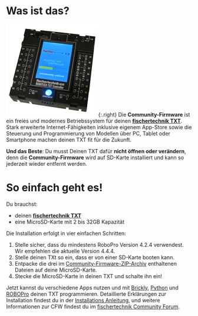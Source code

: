 # Was ist das?

![fischertechnik TXT](../media/booting-CFW.png){:.right}
Die **Community-Firmware** ist ein freies und modernes Betriebssystem für deinen [**fischertechnik TXT**](https://www.fischertechnik.de/de-de/produkte/spielen/robotics/522429-robotics-txt-controller). Stark erweiterte Internet-Fähigkeiten inklusive eigenem App-Store sowie die Steuerung und Programmierung von Modellen über PC, Tablet oder Smartphone machen deinen TXT fit für die Zukunft.

**Und das Beste**: Du musst Deinen TXT dafür **nicht öffnen oder verändern**, denn die **Community-Firmware** wird auf SD-Karte installiert und kann so jederzeit wieder entfernt werden.

# So einfach geht es!

Du brauchst:
* deinen [**fischertechnik TXT**](https://www.fischertechnik.de/de-de/produkte/spielen/robotics/522429-robotics-txt-controller)
* eine MicroSD-Karte mit 2 bis 32GB Kapazität

Die Installation erfolgt in vier einfachen Schritten:

  1. Stelle sicher, dass du mindestens RoboPro Version 4.2.4 verwendest. Wir empfehlen die aktuelle Version 4.4.4.
  1. Stelle deinen TXt so ein, dass er von einer SD-Karte booten kann.
  1. Entpacke die drei im [Community-Firmware-ZIP-Archiv](https://github.com/ftCommunity/ftcommunity-TXT/releases/download/latest) enthaltenen Dateien auf deine MicroSD-Karte.
  1. Stecke die MicroSD-Karte in deinen TXT und schalte ihn ein!

Jetzt kannst du verschiedene Apps nutzen und mit [Brickly](programming/brickly), [Python](programming/python) und [ROBOPro](programming/robopro.md) deinen TXT programmieren.
Detaillierte Erklärungen zur Installation findest du in der [Installations Anleitung](getting-started/installation.html), und weitere Informationen zur CFW findest du im [fischertechnik Community Forum](https://forum.ftcommunity.de/viewforum.php?f=33).
